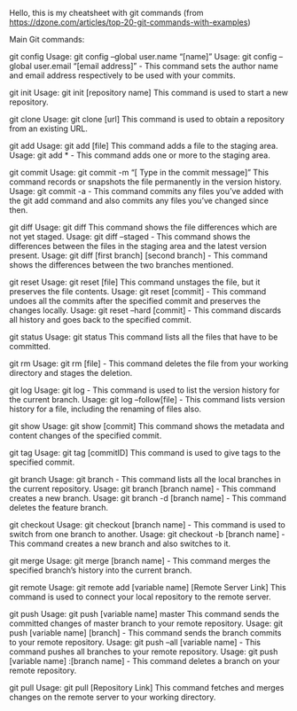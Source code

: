 Hello, this is my cheatsheet with git commands (from https://dzone.com/articles/top-20-git-commands-with-examples)

Main Git commands:

git config
Usage: git config –global user.name “[name]”
Usage: git config –global user.email “[email address]” - This command sets the author name and email address respectively to be used with your commits.


git init
Usage: git init [repository name]
This command is used to start a new repository.


git clone
Usage: git clone [url]
This command is used to obtain a repository from an existing URL.


git add
Usage: git add [file]
This command adds a file to the staging area.
Usage: git add * - This command adds one or more to the staging area.


git commit
Usage: git commit -m “[ Type in the commit message]”
This command records or snapshots the file permanently in the version history.
Usage: git commit -a - This command commits any files you’ve added with the git add command
and also commits any files you’ve changed since then.


git diff
Usage: git diff
This command shows the file differences which are not yet staged.
Usage: git diff –staged - This command shows the differences between the files in the staging area
and the latest version present.
Usage: git diff [first branch] [second branch] - This command shows the differences between the
two branches mentioned.


git reset
Usage: git reset [file]
This command unstages the file, but it preserves the file contents.
Usage: git reset [commit] - This command undoes all the commits after the specified commit and
preserves the changes locally.
Usage: git reset –hard [commit] - This command discards all history and goes back to the specified
commit.


git status
Usage: git status
This command lists all the files that have to be committed.


git rm
Usage: git rm [file] - This command deletes the file from your working directory and stages the deletion.


git log
Usage: git log - This command is used to list the version history for the current branch.
Usage: git log –follow[file] - This command lists version history for a file, including the renaming of
files also.


git show
Usage: git show [commit]
This command shows the metadata and content changes of the specified commit.


git tag
Usage: git tag [commitID]
This command is used to give tags to the specified commit.


git branch
Usage: git branch - This command lists all the local branches in the current repository.
Usage: git branch [branch name] - This command creates a new branch.
Usage: git branch -d [branch name] - This command deletes the feature branch.


git checkout
Usage: git checkout [branch name] - This command is used to switch from one branch to another.
Usage: git checkout -b [branch name] - This command creates a new branch and also switches to it.


git merge
Usage: git merge [branch name] - This command merges the specified branch’s history into the current
branch.


git remote
Usage: git remote add [variable name] [Remote Server Link]
This command is used to connect your local repository to the remote server.


git push
Usage: git push [variable name] master
This command sends the committed changes of master branch to your remote repository.
Usage: git push [variable name] [branch] - This command sends the branch commits to your remote
repository.
Usage: git push –all [variable name] - This command pushes all branches to your remote repository.
Usage: git push [variable name] :[branch name] - This command deletes a branch on your remote
repository.


git pull
Usage: git pull [Repository Link]
This command fetches and merges changes on the remote server to your working directory.

